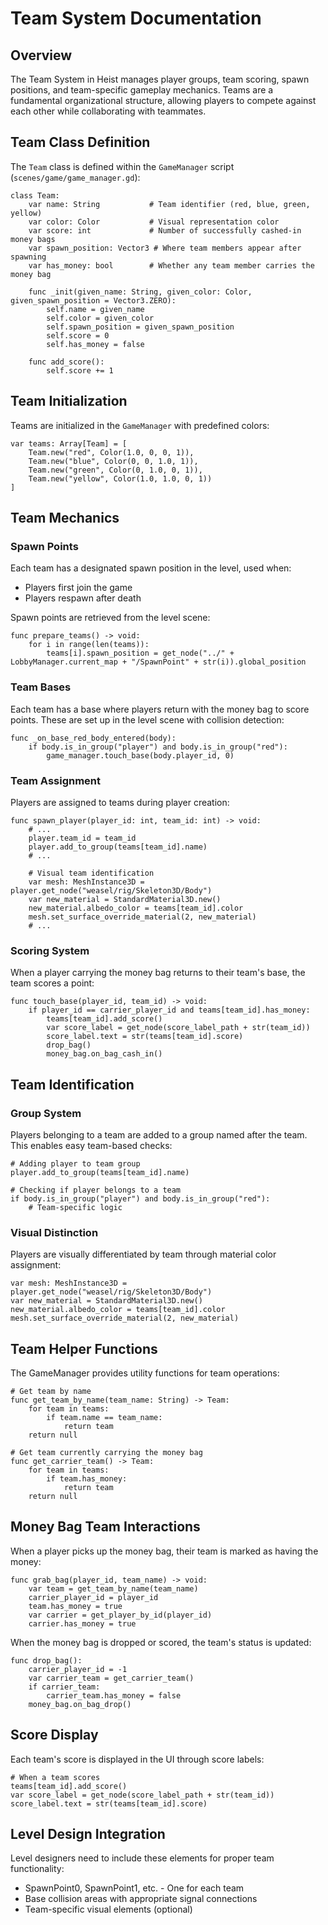 # Team System Documentation

## Overview

The Team System in Heist manages player groups, team scoring, spawn positions, and team-specific gameplay mechanics. Teams are a fundamental organizational structure, allowing players to compete against each other while collaborating with teammates.

## Team Class Definition

The `Team` class is defined within the `GameManager` script (`scenes/game/game_manager.gd`):

```gdscript
class Team:
    var name: String           # Team identifier (red, blue, green, yellow)
    var color: Color           # Visual representation color
    var score: int             # Number of successfully cashed-in money bags
    var spawn_position: Vector3 # Where team members appear after spawning
    var has_money: bool        # Whether any team member carries the money bag
    
    func _init(given_name: String, given_color: Color, given_spawn_position = Vector3.ZERO):
        self.name = given_name
        self.color = given_color
        self.spawn_position = given_spawn_position
        self.score = 0
        self.has_money = false
    
    func add_score():
        self.score += 1
```

## Team Initialization

Teams are initialized in the `GameManager` with predefined colors:

```gdscript
var teams: Array[Team] = [
    Team.new("red", Color(1.0, 0, 0, 1)),
    Team.new("blue", Color(0, 0, 1.0, 1)),
    Team.new("green", Color(0, 1.0, 0, 1)),
    Team.new("yellow", Color(1.0, 1.0, 0, 1))
]
```

## Team Mechanics

### Spawn Points

Each team has a designated spawn position in the level, used when:
- Players first join the game
- Players respawn after death

Spawn points are retrieved from the level scene:

```gdscript
func prepare_teams() -> void:
    for i in range(len(teams)):
        teams[i].spawn_position = get_node("../" + LobbyManager.current_map + "/SpawnPoint" + str(i)).global_position
```

### Team Bases

Each team has a base where players return with the money bag to score points. These are set up in the level scene with collision detection:

```gdscript
func _on_base_red_body_entered(body):
    if body.is_in_group("player") and body.is_in_group("red"):
        game_manager.touch_base(body.player_id, 0)
```

### Team Assignment

Players are assigned to teams during player creation:

```gdscript
func spawn_player(player_id: int, team_id: int) -> void:
    # ...
    player.team_id = team_id
    player.add_to_group(teams[team_id].name)
    # ...
    
    # Visual team identification
    var mesh: MeshInstance3D = player.get_node("weasel/rig/Skeleton3D/Body")
    var new_material = StandardMaterial3D.new()
    new_material.albedo_color = teams[team_id].color
    mesh.set_surface_override_material(2, new_material)
    # ...
```

### Scoring System

When a player carrying the money bag returns to their team's base, the team scores a point:

```gdscript
func touch_base(player_id, team_id) -> void:
    if player_id == carrier_player_id and teams[team_id].has_money:
        teams[team_id].add_score()
        var score_label = get_node(score_label_path + str(team_id))
        score_label.text = str(teams[team_id].score)
        drop_bag()
        money_bag.on_bag_cash_in()
```

## Team Identification

### Group System

Players belonging to a team are added to a group named after the team. This enables easy team-based checks:

```gdscript
# Adding player to team group
player.add_to_group(teams[team_id].name)

# Checking if player belongs to a team
if body.is_in_group("player") and body.is_in_group("red"):
    # Team-specific logic
```

### Visual Distinction

Players are visually differentiated by team through material color assignment:

```gdscript
var mesh: MeshInstance3D = player.get_node("weasel/rig/Skeleton3D/Body")
var new_material = StandardMaterial3D.new()
new_material.albedo_color = teams[team_id].color
mesh.set_surface_override_material(2, new_material)
```

## Team Helper Functions

The GameManager provides utility functions for team operations:

```gdscript
# Get team by name
func get_team_by_name(team_name: String) -> Team:
    for team in teams:
        if team.name == team_name:
            return team
    return null

# Get team currently carrying the money bag
func get_carrier_team() -> Team:
    for team in teams:
        if team.has_money:
            return team
    return null
```

## Money Bag Team Interactions

When a player picks up the money bag, their team is marked as having the money:

```gdscript
func grab_bag(player_id, team_name) -> void:
    var team = get_team_by_name(team_name)
    carrier_player_id = player_id
    team.has_money = true
    var carrier = get_player_by_id(player_id)
    carrier.has_money = true
```

When the money bag is dropped or scored, the team's status is updated:

```gdscript
func drop_bag():
    carrier_player_id = -1
    var carrier_team = get_carrier_team()
    if carrier_team:
        carrier_team.has_money = false
    money_bag.on_bag_drop()
```

## Score Display

Each team's score is displayed in the UI through score labels:

```gdscript
# When a team scores
teams[team_id].add_score()
var score_label = get_node(score_label_path + str(team_id))
score_label.text = str(teams[team_id].score)
```

## Level Design Integration

Level designers need to include these elements for proper team functionality:
- SpawnPoint0, SpawnPoint1, etc. - One for each team
- Base collision areas with appropriate signal connections
- Team-specific visual elements (optional)
